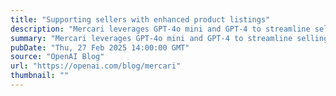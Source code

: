 ```yaml
---
title: "Supporting sellers with enhanced product listings"
description: "Mercari leverages GPT-4o mini and GPT-4 to streamline selling, enhance product listings, and boost sales, transforming the online marketplace with features like AI Listing Support and Mercari AI Assistant."
summary: "Mercari leverages GPT-4o mini and GPT-4 to streamline selling, enhance product listings, and boost sales, transforming the online marketplace with features like AI Listing Support and Mercari AI Assistant."
pubDate: "Thu, 27 Feb 2025 14:00:00 GMT"
source: "OpenAI Blog"
url: "https://openai.com/blog/mercari"
thumbnail: ""
---
```


